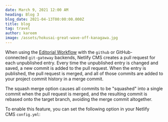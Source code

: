 ```yaml
---
date: March 9, 2021 12:00 AM
heading: Blog 3
blog_date: 2021-04-13T00:00:00.000Z
title: blog
tag: travel
author: kareem
image: /assets/hokusai-great-wave-off-kanagawa.jpg
---
```

When using the [Editorial Workflow](https://www.netlifycms.org/docs/configuration-options/#publish-mode) with the `github` or GitHub-connected `git-gateway` backends, Netlify CMS creates a pull request for each unpublished entry. Every time the unpublished entry is changed and saved, a new commit is added to the pull request. When the entry is published, the pull request is merged, and all of those commits are added to your project commit history in a merge commit.

The squash merge option causes all commits to be "squashed" into a single commit when the pull request is merged, and the resulting commit is rebased onto the target branch, avoiding the merge commit altogether.

To enable this feature, you can set the following option in your Netlify CMS `config.yml`: